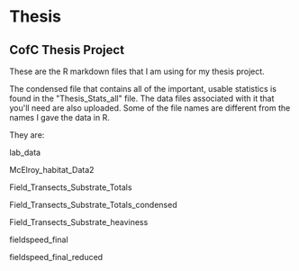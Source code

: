 # Thesis
## CofC Thesis Project

These are the R markdown files that I am using for my thesis project.

The condensed file that contains all of the important, usable statistics is found in the "Thesis_Stats_all" file. The data files associated with it that you'll need are also uploaded. Some of the file names are different from the names I gave the data in R.

They are:

lab_data

McElroy_habitat_Data2

Field_Transects_Substrate_Totals

Field_Transects_Substrate_Totals_condensed

Field_Transects_Substrate_heaviness

fieldspeed_final

fieldspeed_final_reduced
